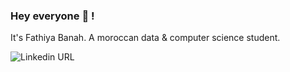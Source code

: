 ### Hey everyone 👋 !

It's Fathiya Banah. A moroccan data & computer science student.

![Linkedin URL](https://img.shields.io/twitter/url?label=Fathiya%20Banah&logo=Linkedin&style=social&url=https%3A%2F%2Fwww.linkedin.com%2Fin%2Ffathiya-banah%2F)
	
<!--
**f-banah/f-banah** is a ✨ _special_ ✨ repository because its `README.md` (this file) appears on your GitHub profile.

Here are some ideas to get you started:

- 🔭 I’m currently working on ...
- 🌱 I’m currently learning ...
- 👯 I’m looking to collaborate on ...
- 🤔 I’m looking for help with ...
- 💬 Ask me about ...
- 📫 How to reach me: ...
- 😄 Pronouns: ...
- ⚡ Fun fact: ...
-->
